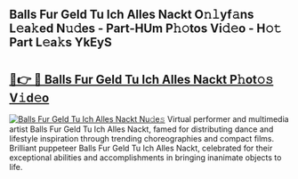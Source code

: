 ## Balls Fur Geld Tu Ich Alles Nackt O𝚗𝚕yf𝚊ns L𝚎a𝚔ed N𝚞𝚍es - Part-HUm P𝚑𝚘tos Vi𝚍𝚎o - H𝚘𝚝 Part L𝚎a𝚔s YkEyS

# <h2><a href="http://kfaznw.oniu.top/?m=Balls+Fur+Geld+Tu+Ich+Alles+Nackt">🔗👉 🔴 Balls Fur Geld Tu Ich Alles Nackt P𝚑ot𝚘𝚜 V𝚒d𝚎o</a></h2>

[![Balls Fur Geld Tu Ich Alles Nackt Nu𝚍e𝚜](https://i.imgur.com/0qMVB7G.gif)](http://kfaznw.oniu.top/?m=Balls+Fur+Geld+Tu+Ich+Alles+Nackt)
Virtual performer and multimedia artist Balls Fur Geld Tu Ich Alles Nackt, famed for distributing dance and lifestyle inspiration through trending choreographies and compact films. Brilliant puppeteer Balls Fur Geld Tu Ich Alles Nackt, celebrated for their exceptional abilities and accomplishments in bringing inanimate objects to life.  
